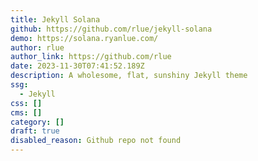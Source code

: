 ```yaml
---
title: Jekyll Solana
github: https://github.com/rlue/jekyll-solana
demo: https://solana.ryanlue.com/
author: rlue
author_link: https://github.com/rlue
date: 2023-11-30T07:41:52.189Z
description: A wholesome, flat, sunshiny Jekyll theme
ssg:
  - Jekyll
css: []
cms: []
category: []
draft: true
disabled_reason: Github repo not found
---
```

